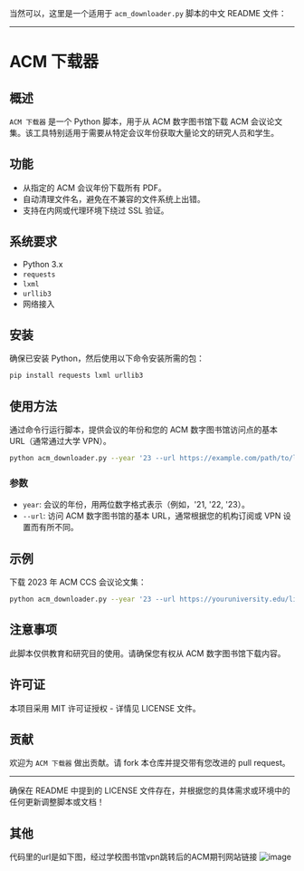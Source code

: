 当然可以，这里是一个适用于 `acm_downloader.py` 脚本的中文 README 文件：

---

# ACM 下载器

## 概述
`ACM 下载器` 是一个 Python 脚本，用于从 ACM 数字图书馆下载 ACM 会议论文集。该工具特别适用于需要从特定会议年份获取大量论文的研究人员和学生。

## 功能
- 从指定的 ACM 会议年份下载所有 PDF。
- 自动清理文件名，避免在不兼容的文件系统上出错。
- 支持在内网或代理环境下绕过 SSL 验证。

## 系统要求
- Python 3.x
- `requests`
- `lxml`
- `urllib3`
- 网络接入

## 安装
确保已安装 Python，然后使用以下命令安装所需的包：

```bash
pip install requests lxml urllib3
```

## 使用方法
通过命令行运行脚本，提供会议的年份和您的 ACM 数字图书馆访问点的基本 URL（通常通过大学 VPN）。

```bash
python acm_downloader.py --year '23 --url https://example.com/path/to/library
```

### 参数
- `year`: 会议的年份，用两位数字格式表示（例如，'21, '22, '23）。
- `--url`: 访问 ACM 数字图书馆的基本 URL，通常根据您的机构订阅或 VPN 设置而有所不同。

## 示例
下载 2023 年 ACM CCS 会议论文集：

```bash
python acm_downloader.py --year '23 --url https://youruniversity.edu/library
```

## 注意事项
此脚本仅供教育和研究目的使用。请确保您有权从 ACM 数字图书馆下载内容。

## 许可证
本项目采用 MIT 许可证授权 - 详情见 LICENSE 文件。

## 贡献
欢迎为 `ACM 下载器` 做出贡献。请 fork 本仓库并提交带有您改进的 pull request。

---

确保在 README 中提到的 LICENSE 文件存在，并根据您的具体需求或环境中的任何更新调整脚本或文档！
## 其他
代码里的url是如下图，经过学校图书馆vpn跳转后的ACM期刊网站链接
![image](https://github.com/jerry609/ccs-spider/assets/83530782/be92e939-a87b-4a92-b240-de65d4494fe0)
